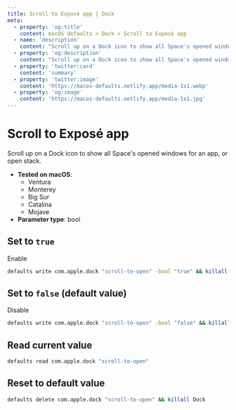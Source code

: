 ```yaml
---
title: Scroll to Exposé app | Dock
meta:
  - property: 'og:title'
    content: macOS defaults > Dock > Scroll to Exposé app
  - name: 'description'
    content: "Scroll up on a Dock icon to show all Space's opened windows for an app, or open stack."
  - property: 'og:description'
    content: "Scroll up on a Dock icon to show all Space's opened windows for an app, or open stack."
  - property: 'twitter:card'
    content: 'summary'
  - property: 'twitter:image'
    content: 'https://macos-defaults.netlify.app/media-1x1.webp'
  - property: 'og:image'
    content: 'https://macos-defaults.netlify.app/media-1x1.jpg'
---
```


# Scroll to Exposé app

Scroll up on a Dock icon to show all Space's opened windows for an app, or open stack.

<!-- break lists -->

- **Tested on macOS**:
  - Ventura
  - Monterey
  - Big Sur
  - Catalina
  - Mojave
- **Parameter type**: bool

## Set to `true`

Enable

```bash
defaults write com.apple.dock "scroll-to-open" -bool "true" && killall Dock
```

## Set to `false` (default value)

Disable

```bash
defaults write com.apple.dock "scroll-to-open" -bool "false" && killall Dock
```

## Read current value

```bash
defaults read com.apple.dock "scroll-to-open"
```

## Reset to default value

```bash
defaults delete com.apple.dock "scroll-to-open" && killall Dock
```
